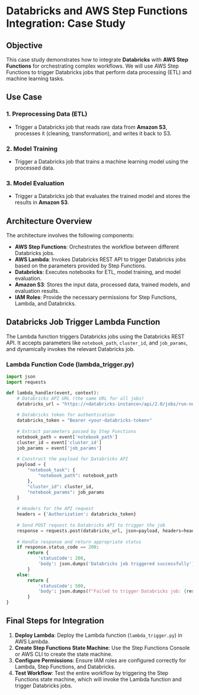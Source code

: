 
# Databricks and AWS Step Functions Integration: Case Study

## Objective

This case study demonstrates how to integrate **Databricks** with **AWS Step Functions** for orchestrating complex workflows. We will use AWS Step Functions to trigger Databricks jobs that perform data processing (ETL) and machine learning tasks.

## Use Case

### 1. Preprocessing Data (ETL)
- Trigger a Databricks job that reads raw data from **Amazon S3**, processes it (cleaning, transformation), and writes it back to S3.

### 2. Model Training
- Trigger a Databricks job that trains a machine learning model using the processed data.

### 3. Model Evaluation
- Trigger a Databricks job that evaluates the trained model and stores the results in **Amazon S3**.

## Architecture Overview

The architecture involves the following components:
- **AWS Step Functions**: Orchestrates the workflow between different Databricks jobs.
- **AWS Lambda**: Invokes Databricks REST API to trigger Databricks jobs based on the parameters provided by Step Functions.
- **Databricks**: Executes notebooks for ETL, model training, and model evaluation.
- **Amazon S3**: Stores the input data, processed data, trained models, and evaluation results.
- **IAM Roles**: Provide the necessary permissions for Step Functions, Lambda, and Databricks.

## Databricks Job Trigger Lambda Function

The Lambda function triggers Databricks jobs using the Databricks REST API. It accepts parameters like `notebook_path`, `cluster_id`, and `job_params`, and dynamically invokes the relevant Databricks job.

### Lambda Function Code (lambda_trigger.py)

```python
import json
import requests

def lambda_handler(event, context):
    # Databricks API URL (the same URL for all jobs)
    databricks_url = "https://<databricks-instance>/api/2.0/jobs/run-now"
    
    # Databricks token for authentication
    databricks_token = "Bearer <your-databricks-token>"
    
    # Extract parameters passed by Step Functions
    notebook_path = event['notebook_path']
    cluster_id = event['cluster_id']
    job_params = event['job_params']
    
    # Construct the payload for Databricks API
    payload = {
        "notebook_task": {
            "notebook_path": notebook_path
        },
        "cluster_id": cluster_id,
        "notebook_params": job_params
    }
    
    # Headers for the API request
    headers = {'Authorization': databricks_token}
    
    # Send POST request to Databricks API to trigger the job
    response = requests.post(databricks_url, json=payload, headers=headers)
    
    # Handle response and return appropriate status
    if response.status_code == 200:
        return {
            'statusCode': 200,
            'body': json.dumps('Databricks job triggered successfully')
        }
    else:
        return {
            'statusCode': 500,
            'body': json.dumps(f"Failed to trigger Databricks job: {response.text}")
        }
}
```

## Final Steps for Integration

1. **Deploy Lambda**: Deploy the Lambda function (`lambda_trigger.py`) in AWS Lambda.
2. **Create Step Functions State Machine**: Use the Step Functions Console or AWS CLI to create the state machine.
3. **Configure Permissions**: Ensure IAM roles are configured correctly for Lambda, Step Functions, and Databricks.
4. **Test Workflow**: Test the entire workflow by triggering the Step Functions state machine, which will invoke the Lambda function and trigger Databricks jobs.

